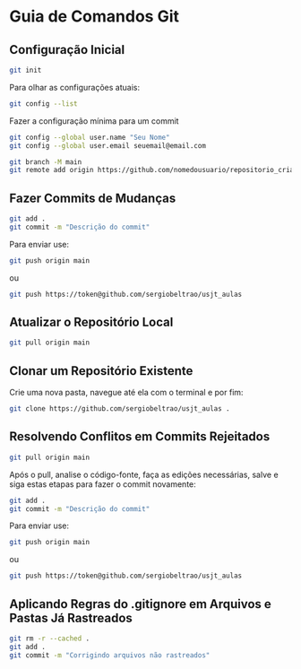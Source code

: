 # Guia de Comandos Git


## Configuração Inicial

```sh
git init
```
Para olhar as configurações atuais:
```sh
git config --list
```
Fazer a configuração mínima para um commit
```sh
git config --global user.name "Seu Nome"
git config --global user.email seuemail@email.com
```
```sh
git branch -M main
git remote add origin https://github.com/nomedousuario/repositorio_criado.git
```

## Fazer Commits de Mudanças

```sh
git add .
git commit -m "Descrição do commit"
```
Para enviar use:
```sh
git push origin main
```
ou
```sh
git push https://token@github.com/sergiobeltrao/usjt_aulas
```

## Atualizar o Repositório Local

```sh
git pull origin main
```

## Clonar um Repositório Existente

Crie uma nova pasta, navegue até ela com o terminal e por fim:
```sh
git clone https://github.com/sergiobeltrao/usjt_aulas .
```


## Resolvendo Conflitos em Commits Rejeitados

```sh
git pull origin main
```

Após o pull, analise o código-fonte, faça as edições necessárias, salve e siga estas etapas para fazer o commit novamente:

```sh
git add .
git commit -m "Descrição do commit"
```
Para enviar use:
```sh
git push origin main
```
ou
```sh
git push https://token@github.com/sergiobeltrao/usjt_aulas
```

## Aplicando Regras do .gitignore em Arquivos e Pastas Já Rastreados

```sh
git rm -r --cached .
git add .
git commit -m "Corrigindo arquivos não rastreados"
```

